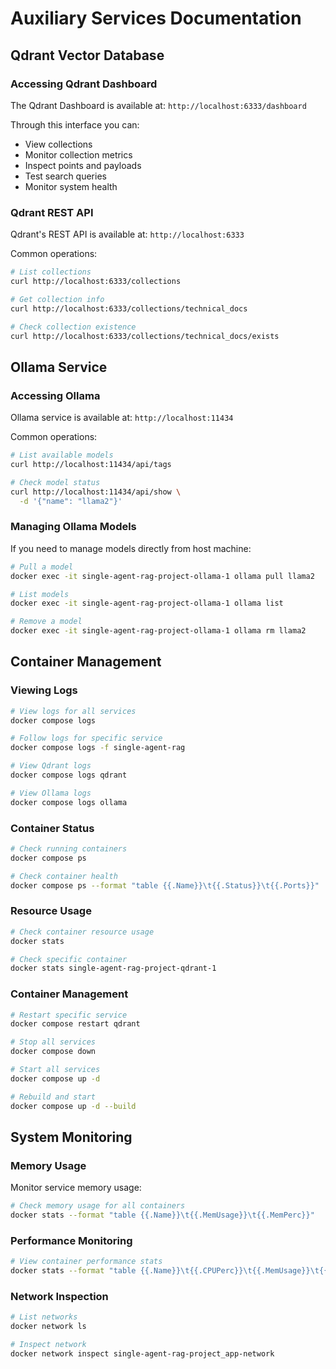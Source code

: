 # Auxiliary Services Documentation

## Qdrant Vector Database

### Accessing Qdrant Dashboard
The Qdrant Dashboard is available at: `http://localhost:6333/dashboard`

Through this interface you can:
- View collections
- Monitor collection metrics
- Inspect points and payloads
- Test search queries
- Monitor system health

### Qdrant REST API
Qdrant's REST API is available at: `http://localhost:6333`

Common operations:
```bash
# List collections
curl http://localhost:6333/collections

# Get collection info
curl http://localhost:6333/collections/technical_docs

# Check collection existence 
curl http://localhost:6333/collections/technical_docs/exists
```

## Ollama Service

### Accessing Ollama
Ollama service is available at: `http://localhost:11434`

Common operations:
```bash
# List available models
curl http://localhost:11434/api/tags

# Check model status
curl http://localhost:11434/api/show \
  -d '{"name": "llama2"}'
```

### Managing Ollama Models
If you need to manage models directly from host machine:
```bash
# Pull a model
docker exec -it single-agent-rag-project-ollama-1 ollama pull llama2

# List models
docker exec -it single-agent-rag-project-ollama-1 ollama list

# Remove a model
docker exec -it single-agent-rag-project-ollama-1 ollama rm llama2
```

## Container Management

### Viewing Logs
```bash
# View logs for all services
docker compose logs

# Follow logs for specific service
docker compose logs -f single-agent-rag

# View Qdrant logs
docker compose logs qdrant

# View Ollama logs
docker compose logs ollama
```

### Container Status
```bash
# Check running containers
docker compose ps

# Check container health
docker compose ps --format "table {{.Name}}\t{{.Status}}\t{{.Ports}}"
```

### Resource Usage
```bash
# Check container resource usage
docker stats

# Check specific container
docker stats single-agent-rag-project-qdrant-1
```

### Container Management
```bash
# Restart specific service
docker compose restart qdrant

# Stop all services
docker compose down

# Start all services
docker compose up -d

# Rebuild and start
docker compose up -d --build
```

## System Monitoring

### Memory Usage
Monitor service memory usage:
```bash
# Check memory usage for all containers
docker stats --format "table {{.Name}}\t{{.MemUsage}}\t{{.MemPerc}}"
```

### Performance Monitoring
```bash
# View container performance stats
docker stats --format "table {{.Name}}\t{{.CPUPerc}}\t{{.MemUsage}}\t{{.NetIO}}\t{{.BlockIO}}"
```

### Network Inspection
```bash
# List networks
docker network ls

# Inspect network
docker network inspect single-agent-rag-project_app-network
```